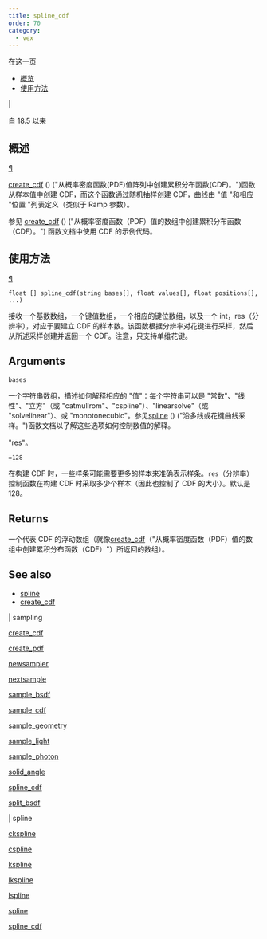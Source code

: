 ```yaml
---
title: spline_cdf
order: 70
category:
  - vex
---
```


在这一页

- [概览](#overview)
- [使用方法](#使用方法)

|

自 18.5 以来

## 概述

[¶](#overview)

[create_cdf](create_cdf.html) () ("从概率密度函数(PDF)值阵列中创建累积分布函数(CDF)。")函数从样本值中创建 CDF，而这个函数通过随机抽样创建 CDF，曲线由 "值 "和相应 "位置 "列表定义（类似于 Ramp 参数）。

参见 [create_cdf](create_cdf.html) () ("从概率密度函数（PDF）值的数组中创建累积分布函数（CDF）。") 函数文档中使用 CDF 的示例代码。

## 使用方法

[¶](#usage)

`float [] spline_cdf(string bases[], float values[], float positions[], ...)`

接收一个基数数组，一个键值数组，一个相应的键位数组，以及一个 int，res（分辨率），对应于要建立 CDF 的样本数。该函数根据分辨率对花键进行采样，然后从所述采样创建并返回一个 CDF。注意，只支持单维花键。

## Arguments

`bases`

一个字符串数组，描述如何解释相应的 "值"：每个字符串可以是 "常数"、"线性"、"立方"（或 "catmullrom"、"cspline"）、"linearsolve"（或 "solvelinear"）、或 "monotonecubic"。参见[spline](spline.html) () ("沿多线或花键曲线采样。")函数文档以了解这些选项如何控制数值的解释。

"res"。

`=128`

在构建 CDF 时，一些样条可能需要更多的样本来准确表示样条。`res`（分辨率）控制函数在构建 CDF 时采取多少个样本（因此也控制了 CDF 的大小）。默认是 128。

## Returns

一个代表 CDF 的浮动数组（就像[create_cdf](create_cdf.html)（"从概率密度函数（PDF）值的数组中创建累积分布函数（CDF）"）所返回的数组）。

## See also

- [spline](spline.html)
- [create_cdf](create_cdf.html)

|
sampling

[create_cdf](create_cdf.html)

[create_pdf](create_pdf.html)

[newsampler](newsampler.html)

[nextsample](nextsample.html)

[sample_bsdf](sample_bsdf.html)

[sample_cdf](sample_cdf.html)

[sample_geometry](sample_geometry.html)

[sample_light](sample_light.html)

[sample_photon](sample_photon.html)

[solid_angle](solid_angle.html)

[spline_cdf](spline_cdf.html)

[split_bsdf](split_bsdf.html)

|
spline

[ckspline](ckspline.html)

[cspline](cspline.html)

[kspline](kspline.html)

[lkspline](lkspline.html)

[lspline](lspline.html)

[spline](spline.html)

[spline_cdf](spline_cdf.html)
